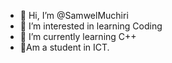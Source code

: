 - 👋 Hi, I’m @SamwelMuchiri
- 👀 I’m interested in learning Coding 
- 🌱 I’m currently learning C++ 
- 💞️Am a student in ICT.

<!---
SamwelMuchiri/SamwelMuchiri is a ✨ special ✨ repository because its `README.md` (this file) appears on your GitHub profile.
You can click the Preview link to take a look at your changes.
--->
